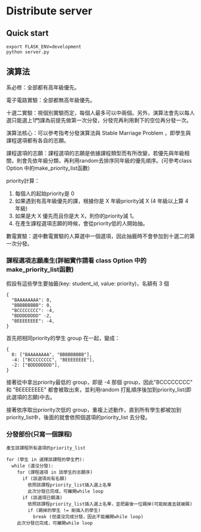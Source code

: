 # Distribute server

## Quick start

```
export FLASK_ENV=development
python server.py
```


## 演算法

系必修：全部都有高年級優先。

電子電路實驗：全部都無高年級優先。

十選二實驗：視個別實驗而定，每個人最多可以中兩個。另外，演算法會先以每人選只能選上1門課為前提先做第一次分發，分發完再利用剩下的空位再分發一次。

演算法核心：可以參考指考分發演算法與 Stable Marriage Problem ，即學生與課程選項都有各自的志願。

課程選項的志願：課程選項的志願是依據課程類型而有所改變，若優先與年級相關，則會先依年級分類，再利用random去排序同年級的優先順序。(可參考class Option 中的make_priority_list函數)

priority計算：

1. 每個人的起始priority是 0
2. 如果遇到有高年級優先的課，根據你是 X 年級priority減 X (4 年級以上算 4 年級)
3. 如果是大 X 優先而且你是大 X，則你的priority減 1。
4. 在產生課程選項志願的時候，會從priority低的人開始抽。

數電實驗：選中數電實驗的人算選中一個選項，因此抽籤時不會參加到十選二的第一次分發。

### 課程選項志願產生(詳細實作請看 class Option 中的make_priority_list函數)

假設有這些學生要抽籤(key: student_id, value: priority)，名額有 3 個

```
{
  "BAAAAAAAA": 0,
  "BBBBBBBBB": 0,
  "BCCCCCCCC": -4,
  "BDDDDDDDD" -2,
  "BEEEEEEEE": -4,
}
```

首先把相同priority的學生 group 在一起，變成：

```
{
  0: ["BAAAAAAAA", "BBBBBBBBB"],
  -4: ["BCCCCCCCC", "BEEEEEEEE"],
  -2: ["BDDDDDDDD"],
}
```

接著從中拿出priority最低的 group，即是 -4 那個 group，因此"BCCCCCCCC" 和 "BEEEEEEEE" 都會被取出來，並利用random 打亂順序後加到priority_list(即此選項的志願)中去。

接著依序取出priority次低的 group，重複上述動作，直到所有學生都被加到priority_list中，後面的就會依照個選項的priority_list 去分發。

### 分發部份(只寫一個課程)

```
產生該課程所有選項的priority_list

for (學生 in 選擇該課程的學生們):
  while (還沒分發):
    for (課程選項 in 該學生的志願序)
      if (該選項尚有名額)
        依照該課程priority_list插入選上名單
        此次分發已完成，可離開while loop
      if (該選項已額滿)
        依照該課程priority_list插入選上名單，並把最後一位踢掉(可能剛進去就被踢)
        if (踢掉的學生 != 剛插入的學生)
          break (但還沒完成分發，因此不能離開while loop)
    此次分發已完成，可離開while loop
```




